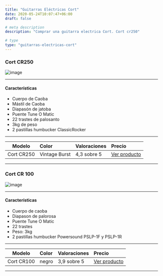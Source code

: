 ```yaml
---
title: "Guitarras Eléctricas Cort"
date: 2020-05-24T10:07:47+06:00
draft: false

# meta description
description: "Comprar una guitarra electrica Cort. Cort cr250"

# type
type: "guitarras-electricas-cort"
---
```


### Cort CR250

![image](../../images/post/cort-cr250.png)

<hr>

#### Características

* Cuerpo de Caoba
* Mástil de Caoba
* Diapasón de jatoba
* Puente Tune O Matic
* 22 trastes de palosanto
* 3kg de peso
* 2 pastillas humbucker ClassicRocker

<hr>

| Modelo        | Color    | Valoraciones | Precio |      
| ------------- |:-------------|:-------------|:-------------
| Cort CR250 	| Vintage Burst | 4,3 sobre 5 | [Ver producto](https://amzn.to/3essWvn)	

<hr>

### Cort CR 100

![image](../../images/post/cort_cr_100_opt.png)

<hr>

#### Características

* Cuerpo de caoba
* Diapason de palorosa
* Puente Tune O Matic
* 22 trastes
* Peso: 3kg
* 2 pastillas humbucker Powersound PSLP-1F y PSLP-1R

<hr>

| Modelo        | Color    | Valoraciones | Precio |      
| ------------- |:-------------|:-------------|:-------------
| Cort CR100	   	   | negro | 3,9 sobre 5 | [Ver producto](https://amzn.to/2yjOWcd)	

<hr>